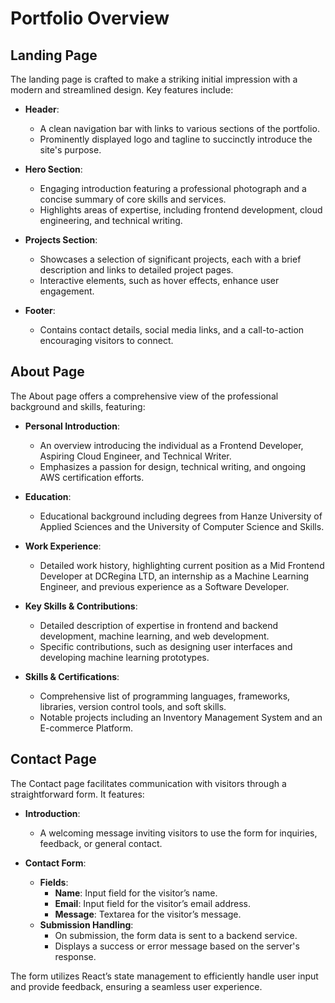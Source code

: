 # Portfolio Overview

## Landing Page

The landing page is crafted to make a striking initial impression with a modern and streamlined design. Key features include:

- **Header**:
  - A clean navigation bar with links to various sections of the portfolio.
  - Prominently displayed logo and tagline to succinctly introduce the site's purpose.

- **Hero Section**:
  - Engaging introduction featuring a professional photograph and a concise summary of core skills and services.
  - Highlights areas of expertise, including frontend development, cloud engineering, and technical writing.

- **Projects Section**:
  - Showcases a selection of significant projects, each with a brief description and links to detailed project pages.
  - Interactive elements, such as hover effects, enhance user engagement.

- **Footer**:
  - Contains contact details, social media links, and a call-to-action encouraging visitors to connect.

## About Page

The About page offers a comprehensive view of the professional background and skills, featuring:

- **Personal Introduction**:
  - An overview introducing the individual as a Frontend Developer, Aspiring Cloud Engineer, and Technical Writer.
  - Emphasizes a passion for design, technical writing, and ongoing AWS certification efforts.

- **Education**:
  - Educational background including degrees from Hanze University of Applied Sciences and the University of Computer Science and Skills.

- **Work Experience**:
  - Detailed work history, highlighting current position as a Mid Frontend Developer at DCRegina LTD, an internship as a Machine Learning Engineer, and previous experience as a Software Developer.

- **Key Skills & Contributions**:
  - Detailed description of expertise in frontend and backend development, machine learning, and web development.
  - Specific contributions, such as designing user interfaces and developing machine learning prototypes.

- **Skills & Certifications**:
  - Comprehensive list of programming languages, frameworks, libraries, version control tools, and soft skills.
  - Notable projects including an Inventory Management System and an E-commerce Platform.

## Contact Page

The Contact page facilitates communication with visitors through a straightforward form. It features:

- **Introduction**:
  - A welcoming message inviting visitors to use the form for inquiries, feedback, or general contact.

- **Contact Form**:
  - **Fields**:
    - **Name**: Input field for the visitor’s name.
    - **Email**: Input field for the visitor’s email address.
    - **Message**: Textarea for the visitor’s message.
  - **Submission Handling**:
    - On submission, the form data is sent to a backend service.
    - Displays a success or error message based on the server's response.

The form utilizes React’s state management to efficiently handle user input and provide feedback, ensuring a seamless user experience.

